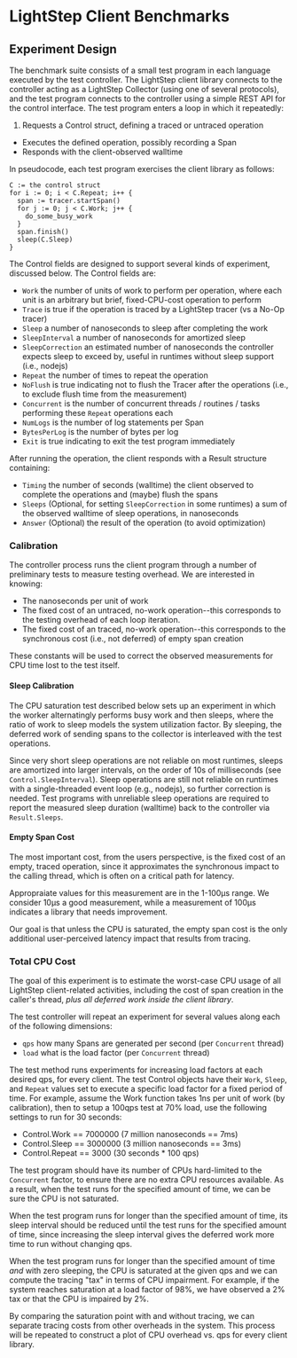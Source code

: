 # LightStep Client Benchmarks

## Experiment Design

The benchmark suite consists of a small test program in each
language executed by the test controller.  The LightStep client
library connects to the controller acting as a LightStep
Collector (using one of several protocols), and the test program
connects to the controller using a simple REST API for the
control interface.  The test program enters a loop in which it
repeatedly:

1. Requests a Control struct, defining a traced or untraced operation
- Executes the defined operation, possibly recording a Span
- Responds with the client-observed walltime

In pseudocode, each test program exercises the client library as
follows:

```
C := the control struct
for i := 0; i < C.Repeat; i++ {
  span := tracer.startSpan()
  for j := 0; j < C.Work; j++ {
    do_some_busy_work
  }
  span.finish()
  sleep(C.Sleep)
}
```

The Control fields are designed to support several kinds of
experiment, discussed below.  The Control fields are:

- `Work` the number of units of work to perform per operation, where each unit
is an arbitrary but brief, fixed-CPU-cost operation to perform
- `Trace` is true if the operation is traced by a LightStep tracer (vs a No-Op tracer)
- `Sleep` a number of nanoseconds to sleep after completing the work
- `SleepInterval` a number of nanoseconds for amortized sleep
- `SleepCorrection` an estimated number of nanoseconds the controller expects sleep to exceed by, useful in runtimes without sleep support (i.e., nodejs)
- `Repeat` the number of times to repeat the operation
- `NoFlush` is true indicating not to flush the Tracer after the operations (i.e., to exclude flush time from the measurement)
- `Concurrent` is the number of concurrent threads / routines / tasks performing these `Repeat` operations each
- `NumLogs` is the number of log statements per Span
- `BytesPerLog` is the number of bytes per log
- `Exit` is true indicating to exit the test program immediately

After running the operation, the client responds with a Result structure containing:

- `Timing` the number of seconds (walltime) the client observed to complete the operations and (maybe) flush the spans
- `Sleeps` (Optional, for setting `SleepCorrection` in some runtimes) a sum of the observed walltime of sleep operations, in nanoseconds
- `Answer` (Optional) the result of the operation (to avoid optimization)

### Calibration

The controller process runs the client program through a number
of preliminary tests to measure testing overhead.  We are
interested in knowing:

- The nanoseconds per unit of work
- The fixed cost of an untraced, no-work operation--this
  corresponds to the testing overhead of each loop iteration.
- The fixed cost of an traced, no-work operation--this
  corresponds to the synchronous cost (i.e., not deferred) of
  empty span creation

These constants will be used to correct the observed measurements
for CPU time lost to the test itself.

#### Sleep Calibration

The CPU saturation test described below sets up an experiment in
which the worker alternatingly performs busy work and then
sleeps, where the ratio of work to sleep models the system
utilization factor.  By sleeping, the deferred work of sending
spans to the collector is interleaved with the test operations.

Since very short sleep operations are not reliable on most
runtimes, sleeps are amortized into larger intervals, on the
order of 10s of milliseconds (see `Control.SleepInterval`).
Sleep operations are still not reliable on runtimes with a
single-threaded event loop (e.g., nodejs), so further correction
is needed.  Test programs with unreliable sleep operations are
required to report the measured sleep duration (walltime) back to
the controller via `Result.Sleeps`.

#### Empty Span Cost

The most important cost, from the users perspective, is the fixed
cost of an empty, traced operation, since it approximates the
synchronous impact to the calling thread, which is often on a
critical path for latency.

Appropraiate values for this measurement are in the 1-100μs
range.  We consider 10μs a good measurement, while a measurement
of 100μs indicates a library that needs improvement. 

Our goal is that unless the CPU is saturated, the empty span cost
is the only additional user-perceived latency impact that results
from tracing.

### Total CPU Cost

The goal of this experiment is to estimate the worst-case CPU
usage of all LightStep client-related activities, including the
cost of span creation in the caller's thread, _plus all deferred
work inside the client library_.

The test controller will repeat an experiment for several values
along each of the following dimensions:

- `qps` how many Spans are generated per second (per `Concurrent` thread)
- `load` what is the load factor (per `Concurrent` thread)

The test method runs experiments for increasing load factors at
each desired qps, for every client.  The test Control objects
have their `Work`, `Sleep`, and `Repeat` values set to execute a
specific load factor for a fixed period of time.  For example,
assume the Work function takes 1ns per unit of work (by
calibration), then to setup a 100qps test at 70% load, use the
following settings to run for 30 seconds:

- Control.Work == 7000000 (7 million nanoseconds == 7ms)
- Control.Sleep == 3000000 (3 million nanoseconds == 3ms)
- Control.Repeat == 3000 (30 seconds * 100 qps)

The test program should have its number of CPUs hard-limited to
the `Concurrent` factor, to ensure there are no extra CPU
resources available.  As a result, when the test runs for the
specified amount of time, we can be sure the CPU is not
saturated.

When the test program runs for longer than the specified amount
of time, its sleep interval should be reduced until the test runs
for the specified amount of time, since increasing the sleep
interval gives the deferred work more time to run without
changing qps.

When the test program runs for longer than the specified amount
of time _and_ with zero sleeping, the CPU is saturated at the
given qps and we can compute the tracing "tax" in terms of CPU
impairment.  For example, if the system reaches saturation at a
load factor of 98%, we have observed a 2% tax or that the CPU is
impaired by 2%.

By comparing the saturation point with and without tracing, we
can separate tracing costs from other overheads in the system.
This process will be repeated to construct a plot of CPU overhead
vs. qps for every client library.
